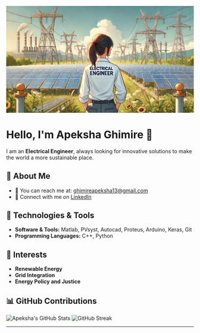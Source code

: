 <!-- ![gitp](https://github.com/Apeksha-113/Apeksha-113/assets/78971036/0f4309ac-06f6-4495-8db7-95b553439e01) -->
![DP](./profile.webp)

# Hello, I'm Apeksha Ghimire 👋

I am an **Electrical Engineer**, always looking for innovative solutions to make the world a more sustainable place.

## 💬 About Me
- 📧 You can reach me at: [ghimireapeksha13@gmail.com](mailto:ghimireapeksha13@gmail.com)
- 🔗 Connect with me on [LinkedIn](https://www.linkedin.com/in/apeksha-ghimire-2b30b51a1/)

## 🔧 Technologies & Tools
- **Software & Tools:** Matlab, PVsyst, Autocad, Proteus, Arduino, Keras, Git
- **Programming Languages:** C++, Python

## 🌱 Interests
- **Renewable Energy** 
- **Grid Integration**
- **Energy Policy and Justice**

## 📊 GitHub Contributions
![Apeksha's GitHub Stats](https://github-readme-stats.vercel.app/api?username=Apeksha-113&show_icons=true&theme=radical)
![GitHub Streak](https://github-readme-streak-stats.herokuapp.com/?user=Apeksha-113&theme=radical)


---

